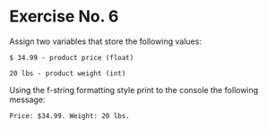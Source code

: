 # Exercise No. 6


Assign two variables that store the following values:

    $ 34.99 - product price (float)

    20 lbs - product weight (int)


Using the f-string formatting style print to the console the following message:


    Price: $34.99. Weight: 20 lbs.

